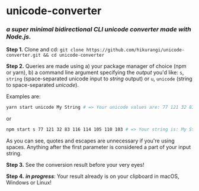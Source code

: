 # unicode-converter
### *a super minimal bidirectional CLI unicode converter made with Node.js.*

**Step 1.** Clone and cd: `git clone https://github.com/hikurangi/unicode-converter.git && cd unicode-converter`

**Step 2.** Queries are made using a) your package manager of choice (npm or yarn), b) a command line argument specifying the *output* you'd like: `s`, `string` (space-separated unicode input to *string* output) or `u`, `unicode` (string to space-separated *unicode*).

  Examples are:
  ```bash
  yarn start unicode My String # => Your unicode values are: 77 121 32 83 116 114 105 110 103
  ```
  or
  ```bash
  npm start s 77 121 32 83 116 114 105 110 103 # => Your string is: My String
  ```
  As you can see, quotes and escapes are unnecessary if you're using spaces. Anything after the first parameter is considered a part of your input string.

**Step 3.** See the conversion result before your very eyes!

**Step 4.** _**in progress**_: Your result already is on your clipboard in macOS, Windows or Linux!
